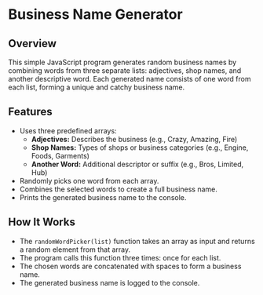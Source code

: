 # Business Name Generator

## Overview
This simple JavaScript program generates random business names by combining words from three separate lists: adjectives, shop names, and another descriptive word. Each generated name consists of one word from each list, forming a unique and catchy business name.

## Features
- Uses three predefined arrays:
  - **Adjectives:** Describes the business (e.g., Crazy, Amazing, Fire)
  - **Shop Names:** Types of shops or business categories (e.g., Engine, Foods, Garments)
  - **Another Word:** Additional descriptor or suffix (e.g., Bros, Limited, Hub)
- Randomly picks one word from each array.
- Combines the selected words to create a full business name.
- Prints the generated business name to the console.

## How It Works
- The `randomWordPicker(list)` function takes an array as input and returns a random element from that array.
- The program calls this function three times: once for each list.
- The chosen words are concatenated with spaces to form a business name.
- The generated business name is logged to the console.


